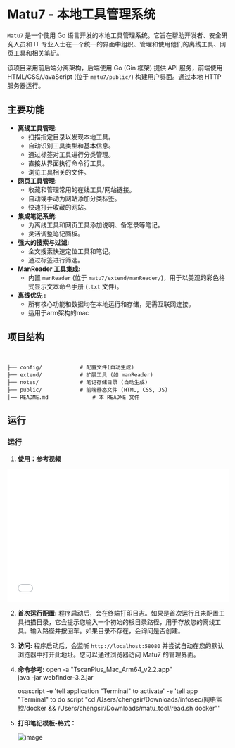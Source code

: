 # Matu7 - 本地工具管理系统



`Matu7` 是一个使用 Go 语言开发的本地工具管理系统。它旨在帮助开发者、安全研究人员和 IT 专业人士在一个统一的界面中组织、管理和使用他们的离线工具、网页工具和相关笔记。

该项目采用前后端分离架构，后端使用 Go (Gin 框架) 提供 API 服务，前端使用 HTML/CSS/JavaScript (位于 `matu7/public/`) 构建用户界面。通过本地 HTTP 服务器运行。

## 主要功能

*   **离线工具管理:**
    *   扫描指定目录以发现本地工具。
    *   自动识别工具类型和基本信息。
    *   通过标签对工具进行分类管理。
    *   直接从界面执行命令行工具。
    *   浏览工具相关的文件。
*   **网页工具管理:**
    *   收藏和管理常用的在线工具/网站链接。
    *   自动或手动为网站添加分类标签。
    *   快速打开收藏的网站。
*   **集成笔记系统:**
    *   为离线工具和网页工具添加说明、备忘录等笔记。
    *   灵活调整笔记面板。
*   **强大的搜索与过滤:**
    *   全文搜索快速定位工具和笔记。
    *   通过标签进行筛选。
*   **ManReader 工具集成:**
    *   内置 `manReader` (位于 `matu7/extend/manReader/`)，用于以美观的彩色格式显示文本命令手册 (`.txt` 文件)。
*   **离线优先 :**
    *   所有核心功能和数据均在本地运行和存储，无需互联网连接。
    *   适用于arm架构的mac
## 项目结构

```


├── config/            # 配置文件(自动生成)
├── extend/            # 扩展工具 (如 manReader)
├── notes/             # 笔记存储目录 (自动生成)
├── public/            # 前端静态文件 (HTML, CSS, JS)
│── README.md              # 本 README 文件

```

## 运行


### 运行

1.  **使用：参考视频**
<div style="position: relative; padding: 30% 45%;">
<iframe style="position: absolute; width: 100%; height: 100%; left: 0; top: 0;" src="//player.bilibili.com/player.html?aid=114391991189532&bvid=BV1EcLizpEFa&cid=29585180184&page=1&as_wide=1&high_quality=1&danmaku=0" scrolling="no" border="0" frameborder="no" framespacing="0" allowfullscreen="true" sandbox="allow-top-navigation allow-same-origin allow-forms allow-scripts"></iframe>
</div>

2.  **首次运行配置:**
    程序启动后，会在终端打印日志。如果是首次运行且未配置工具扫描目录，它会提示您输入一个初始的根目录路径，用于存放您的离线工具。输入路径并按回车。如果目录不存在，会询问是否创建。

3.  **访问:**
    程序启动后，会监听 `http://localhost:58080` 并尝试自动在您的默认浏览器中打开此地址。您可以通过浏览器访问 Matu7 的管理界面。

4.  **命令参考:**
    open -a "TscanPlus_Mac_Arm64_v2.2.app"  
    java -jar webfinder-3.2.jar

    osascript -e 'tell application "Terminal" to activate' -e 'tell app "Terminal" to do script "cd /Users/chengsir/Downloads/infosec/网络监控/docker && /Users/chengsir/Downloads/matu_tool/read.sh docker"'

5. **打印笔记模板-格式：**

    ![image](https://github.com/user-attachments/assets/2dbbb04a-6d5f-4060-a388-9dfc4286efaa)



